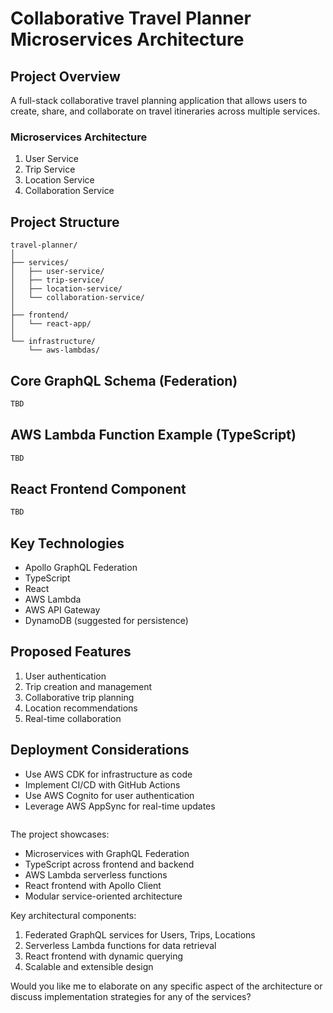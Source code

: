 # Collaborative Travel Planner Microservices Architecture

## Project Overview
A full-stack collaborative travel planning application that allows users to create, share, and collaborate on travel itineraries across multiple services.

### Microservices Architecture
1. User Service
2. Trip Service 
3. Location Service
4. Collaboration Service

## Project Structure
```text
travel-planner/
│
├── services/
│   ├── user-service/
│   ├── trip-service/
│   ├── location-service/
│   └── collaboration-service/
│
├── frontend/
│   └── react-app/
│
└── infrastructure/
    └── aws-lambdas/
```

## Core GraphQL Schema (Federation)
```graphql
TBD
```

## AWS Lambda Function Example (TypeScript)
```typescript
TBD
```

## React Frontend Component
```typescript
TBD
```

## Key Technologies
- Apollo GraphQL Federation
- TypeScript
- React
- AWS Lambda
- AWS API Gateway
- DynamoDB (suggested for persistence)

## Proposed Features
1. User authentication
2. Trip creation and management
3. Collaborative trip planning
4. Location recommendations
5. Real-time collaboration

## Deployment Considerations
- Use AWS CDK for infrastructure as code
- Implement CI/CD with GitHub Actions
- Use AWS Cognito for user authentication
- Leverage AWS AppSync for real-time updates
```

```

The project showcases:
- Microservices with GraphQL Federation
- TypeScript across frontend and backend
- AWS Lambda serverless functions
- React frontend with Apollo Client
- Modular service-oriented architecture

Key architectural components:
1. Federated GraphQL services for Users, Trips, Locations
2. Serverless Lambda functions for data retrieval
3. React frontend with dynamic querying
4. Scalable and extensible design

Would you like me to elaborate on any specific aspect of the architecture or discuss implementation strategies for any of the services?
